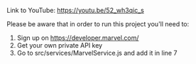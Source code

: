 Link to YouTube:
https://youtu.be/52_wh3qic_s

Please be aware that in order to run this project you'll need to:
1) Sign up on https://developer.marvel.com/
2) Get your own private API key
3) Go to src/services/MarvelService.js and add it in line 7
